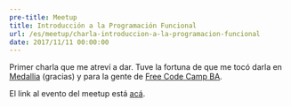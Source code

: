 ```yaml
---
pre-title: Meetup
title: Introducción a la Programación Funcional
url: /es/meetup/charla-introduccion-a-la-programacion-funcional
date: 2017/11/11 00:00:00
---
```


Primer charla que me atreví a dar. Tuve la fortuna de que me tocó darla en [Medallia](https://www.medallia.com) (gracias) y para la gente de [Free Code Camp BA](https://freecodecampba.org).

El link al evento del meetup está [acá](https://www.meetup.com/es/freeCodeCampBA/events/244852127/).

